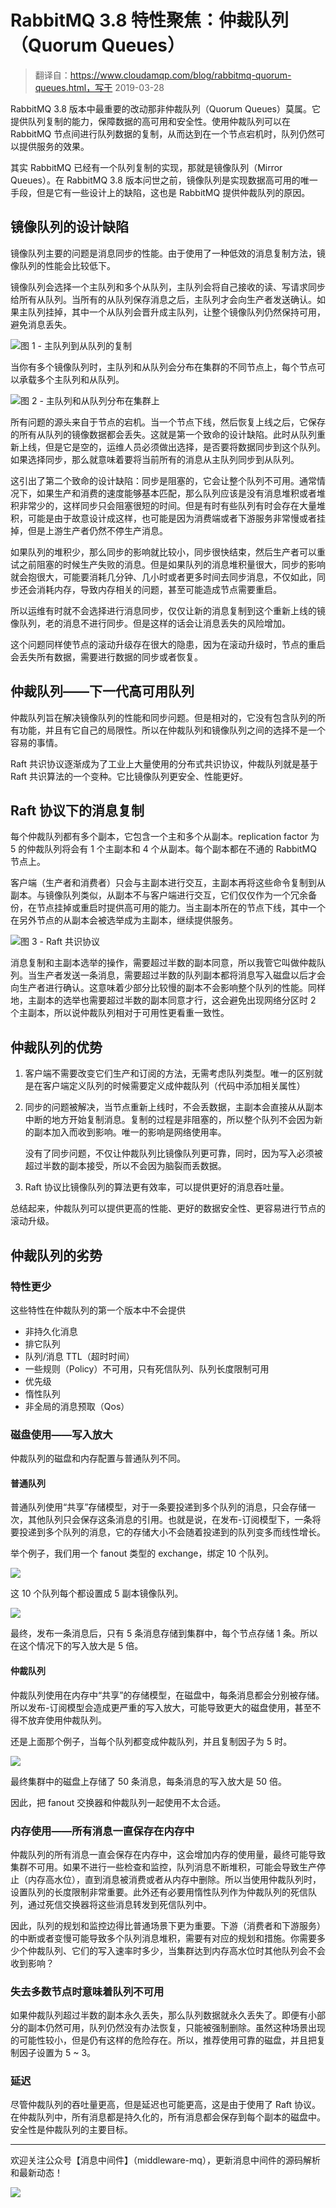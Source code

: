 # RabbitMQ 3.8 特性聚焦：仲裁队列（Quorum Queues）

> 翻译自：https://www.cloudamqp.com/blog/rabbitmq-quorum-queues.html，写于 2019-03-28

RabbitMQ 3.8 版本中最重要的改动那非仲裁队列（Quorum Queues）莫属。它提供队列复制的能力，保障数据的高可用和安全性。使用仲裁队列可以在 RabbitMQ 节点间进行队列数据的复制，从而达到在一个节点宕机时，队列仍然可以提供服务的效果。

其实 RabbitMQ 已经有一个队列复制的实现，那就是镜像队列（Mirror Queues）。在 RabbitMQ 3.8 版本问世之前，镜像队列是实现数据高可用的唯一手段，但是它有一些设计上的缺陷，这也是 RabbitMQ 提供仲裁队列的原因。

## 镜像队列的设计缺陷

镜像队列主要的问题是消息同步的性能。由于使用了一种低效的消息复制方法，镜像队列的性能会比较低下。

镜像队列会选择一个主队列和多个从队列，主队列会将自己接收的读、写请求同步给所有从队列。当所有的从队列保存消息之后，主队列才会向生产者发送确认。如果主队列挂掉，其中一个从队列会晋升成主队列，让整个镜像队列仍然保持可用，避免消息丢失。

![图 1 - 主队列到从队列的复制](https://scarb-images.oss-cn-hangzhou.aliyuncs.com/img/202207142159934.png)

当你有多个镜像队列时，主队列和从队列会分布在集群的不同节点上，每个节点可以承载多个主队列和从队列。

![图 2 - 主队列和从队列分布在集群上](https://scarb-images.oss-cn-hangzhou.aliyuncs.com/img/202207142159594.png)

所有问题的源头来自于节点的宕机。当一个节点下线，然后恢复上线之后，它保存的所有从队列的镜像数据都会丢失。这就是第一个致命的设计缺陷。此时从队列重新上线，但是它是空的，运维人员必须做出选择，是否要将数据同步到这个队列。如果选择同步，那么就意味着要将当前所有的消息从主队列同步到从队列。

这引出了第二个致命的设计缺陷：同步是阻塞的，它会让整个队列不可用。通常情况下，如果生产和消费的速度能够基本匹配，那么队列应该是没有消息堆积或者堆积非常少的，这样同步只会阻塞很短的时间。但是有时有些队列有时会存在大量堆积，可能是由于故意设计成这样，也可能是因为消费端或者下游服务非常慢或者挂掉，但是上游生产者仍然不停生产消息。

如果队列的堆积少，那么同步的影响就比较小，同步很快结束，然后生产者可以重试之前阻塞的时候生产失败的消息。但是如果队列的消息堆积量很大，同步的影响就会抱很大，可能要消耗几分钟、几小时或者更多时间去同步消息，不仅如此，同步还会消耗内存，导致内存相关的问题，甚至可能造成节点需要重启。

所以运维有时就不会选择进行消息同步，仅仅让新的消息复制到这个重新上线的镜像队列，老的消息不进行同步。但是这样的话会让消息丢失的风险增加。

这个问题同样使节点的滚动升级存在很大的隐患，因为在滚动升级时，节点的重启会丢失所有数据，需要进行数据的同步或者恢复。

## 仲裁队列——下一代高可用队列

仲裁队列旨在解决镜像队列的性能和同步问题。但是相对的，它没有包含队列的所有功能，并且有它自己的局限性。所以在仲裁队列和镜像队列之间的选择不是一个容易的事情。

Raft 共识协议逐渐成为了工业上大量使用的分布式共识协议，仲裁队列就是基于 Raft 共识算法的一个变种。它比镜像队列更安全、性能更好。

## Raft 协议下的消息复制

每个仲裁队列都有多个副本，它包含一个主和多个从副本。replication factor 为 5 的仲裁队列将会有 1 个主副本和 4 个从副本。每个副本都在不通的 RabbitMQ 节点上。

客户端（生产者和消费者）只会与主副本进行交互，主副本再将这些命令复制到从副本。与镜像队列类似，从副本不与客户端进行交互，它们仅仅作为一个冗余备份，在节点挂掉或重启时提供高可用的能力。当主副本所在的节点下线，其中一个在另外节点的从副本会被选举成为主副本，继续提供服务。

![图 3 - Raft 共识协议](https://www.cloudamqp.com/img/blog/rabbitmq-quorum-queues-raft-consensus-illustration.png)

消息复制和主副本选举的操作，需要超过半数的副本同意，所以我管它叫做仲裁队列。当生产者发送一条消息，需要超过半数的队列副本都将消息写入磁盘以后才会向生产者进行确认。这意味着少部分比较慢的副本不会影响整个队列的性能。同样地，主副本的选举也需要超过半数的副本同意才行，这会避免出现网络分区时 2 个主副本，所以说仲裁队列相对于可用性更看重一致性。

## 仲裁队列的优势

1. 客户端不需要改变它们生产和订阅的方法，无需考虑队列类型。唯一的区别就是在客户端定义队列的时候需要定义成仲裁队列（代码中添加相关属性）

2. 同步的问题被解决，当节点重新上线时，不会丢数据，主副本会直接从从副本中断的地方开始复制消息。复制的过程是非阻塞的，所以整个队列不会因为新的副本加入而收到影响。唯一的影响是网络使用率。

   没有了同步问题，不仅让仲裁队列比镜像队列更可靠，同时，因为写入必须被超过半数的副本接受，所以不会因为脑裂而丢数据。

3. Raft 协议比镜像队列的算法更有效率，可以提供更好的消息吞吐量。

总结起来，仲裁队列可以提供更高的性能、更好的数据安全性、更容易进行节点的滚动升级。

## 仲裁队列的劣势

### 特性更少

这些特性在仲裁队列的第一个版本中不会提供

* 非持久化消息
* 排它队列
* 队列/消息 TTL（超时时间）
* 一些规则（Policy）不可用，只有死信队列、队列长度限制可用
* 优先级
* 惰性队列
* 非全局的消息预取（Qos）

### 磁盘使用——写入放大

仲裁队列的磁盘和内存配置与普通队列不同。

#### 普通队列

普通队列使用“共享”存储模型，对于一条要投递到多个队列的消息，只会存储一次，其他队列只会保存这条消息的引用。也就是说，在发布-订阅模型下，一条将要投递到多个队列的消息，它的存储大小不会随着投递到的队列变多而线性增长。

举个例子，我们用一个 fanout 类型的 exchange，绑定 10 个队列。

![](https://scarb-images.oss-cn-hangzhou.aliyuncs.com/img/202207142200926.png)

这 10 个队列每个都设置成 5 副本镜像队列。

![](https://scarb-images.oss-cn-hangzhou.aliyuncs.com/img/202207142200310.png)

最终，发布一条消息后，只有 5 条消息存储到集群中，每个节点存储 1 条。所以在这个情况下的写入放大是 5 倍。

#### 仲裁队列

仲裁队列使用在内存中“共享”的存储模型，在磁盘中，每条消息都会分别被存储。所以发布-订阅模型会造成更严重的写入放大，可能导致更大的磁盘使用，甚至不得不放弃使用仲裁队列。

还是上面那个例子，当每个队列都变成仲裁队列，并且复制因子为 5 时。

![](https://scarb-images.oss-cn-hangzhou.aliyuncs.com/img/202207142202951.png)

最终集群中的磁盘上存储了 50 条消息，每条消息的写入放大是 50 倍。

因此，把 fanout 交换器和仲裁队列一起使用不太合适。

### 内存使用——所有消息一直保存在内存中

仲裁队列的所有消息一直会保存在内存中，这会增加内存的使用量，最终可能导致集群不可用。如果不进行一些检查和监控，队列消息不断堆积，可能会导致生产停止（内存高水位），直到消息被消费或者从内存中删除。所以当使用仲裁队列时，设置队列的长度限制非常重要。此外还有必要用惰性队列作为仲裁队列的死信队列，通过死信交换器将这些消息转发到死信队列中。

因此，队列的规划和监控边得比普通场景下更为重要。下游（消费者和下游服务）的中断或者变慢可能导致多个队列消息堆积，需要有对应的规划和措施。你需要多少个仲裁队列、它们的写入速率时多少，当集群达到内存高水位时其他队列会不会收到影响？

### 失去多数节点时意味着队列不可用

如果仲裁队列超过半数的副本永久丢失，那么队列数据就永久丢失了。即便有小部分的副本仍然可用，队列仍然没有办法恢复，只能被强制删除。虽然这种场景出现的可能性较小，但是仍有这样的危险存在。所以，推荐使用可靠的磁盘，并且把复制因子设置为 5 ~ 3。

### 延迟

尽管仲裁队列的吞吐量更高，但是延迟也可能更高，这是由于使用了 Raft 协议。在仲裁队列中，所有消息都是持久化的，所有消息都会保存到每个副本的磁盘中。安全性是仲裁队列的主要目标。

---

欢迎关注公众号【消息中间件】（middleware-mq），更新消息中间件的源码解析和最新动态！

![](https://scarb-images.oss-cn-hangzhou.aliyuncs.com/img/202205170102971.jpg)
